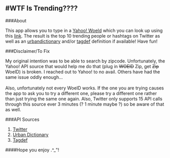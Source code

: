 #WTF Is Trending????
---

###About

This app allows you to type in a [Yahoo! WoeId](https://developer.yahoo.com/geo/geoplanet/guide/concepts.html) which you can look up using this [link](http://woeid.rosselliot.co.nz/lookup/seoul). The result is the top 10 trending people or hashtags on Twitter as well as an [urbandictionary](http://www.urbandictionary.com/) and/or [tagdef](https://tagdef.com/) definition if available! Have fun!

###Disclaimer/To Fix

My original intention was to be able to search by zipcode. Unfortunately, the Yahoo! API source that would help me do that (plug in ~~WOEID~~ Zip, get ~~Zip~~ WoeID) is broken. I reached out to Yahoo! to no avail. Others have had the same issue oddly enough...
<br><br>
Also, unfortunately not every WoeID works. If the one you are trying causes the app to ask you to try a different one, please try a different one rather than just trying the same one again. Also, Twitter only supports 15 API calls through this source ever 3 minutes (? 1 minute maybe ?) so be aware of that as well.

###API Sources

1. [Twitter](https://dev.twitter.com/docs/api/1.1/get/trends/place)
2. [Urban Dictionary](http://api.urbandictionary.com/v0/define?term=api)
3. [Tagdef](https://api.tagdef.com/)

####Hope you enjoy .^_"!